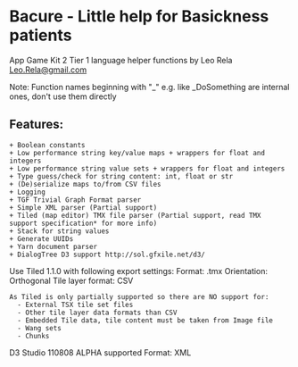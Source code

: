 # Bacure - Little help for Basickness patients
 App Game Kit 2 Tier 1 language helper functions 
 by Leo Rela Leo.Rela@gmail.com

 Note: Function names beginning with "_" e.g. like _DoSomething are internal ones, don't use them directly

## Features:
	+ Boolean constants
	+ Low performance string key/value maps + wrappers for float and integers
	+ Low performance string value sets + wrappers for float and integers	
	+ Type guess/check for string content: int, float or str
	+ (De)serialize maps to/from CSV files
	+ Logging
	+ TGF Trivial Graph Format parser
	+ Simple XML parser (Partial support)
	+ Tiled (map editor) TMX file parser (Partial support, read TMX support specification* for more info)
	+ Stack for string values
	+ Generate UUIDs
	+ Yarn document parser
	+ DialogTree D3 support http://sol.gfxile.net/d3/


 Use Tiled 1.1.0 with following export settings:
	Format: .tmx
	Orientation: Orthogonal
	Tile layer format: CSV
	
	As Tiled is only partially supported so there are NO support for:
	  - External TSX tile set files
	  - Other tile layer data formats than CSV
	  - Embedded Tile data, tile content must be taken from Image file
	  - Wang sets
	  - Chunks

  D3 Studio 110808 ALPHA supported
	 Format: XML 
